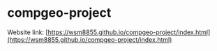 # compgeo-project

Website link: [https://wsm8855.github.io/compgeo-project/index.html](https://wsm8855.github.io/compgeo-project/index.html)